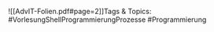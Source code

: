 
![[AdvIT-Folien.pdf#page=2]]Tags & Topics:
   #VorlesungShellProgrammierungProzesse
   #Programmierung